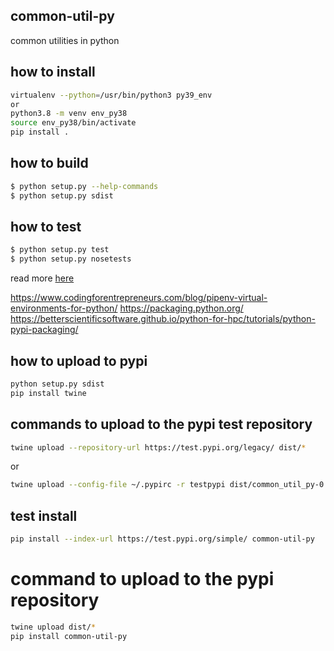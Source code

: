 ## common-util-py
common utilities in python

## how to install

```sh
virtualenv --python=/usr/bin/python3 py39_env
or
python3.8 -m venv env_py38
source env_py38/bin/activate
pip install .
```

## how to build
```sh
$ python setup.py --help-commands
$ python setup.py sdist
```

## how to test
```sh
$ python setup.py test
$ python setup.py nosetests
```

read more [here](https://nose.readthedocs.io/en/latest/setuptools_integration.html)


https://www.codingforentrepreneurs.com/blog/pipenv-virtual-environments-for-python/
https://packaging.python.org/
https://betterscientificsoftware.github.io/python-for-hpc/tutorials/python-pypi-packaging/

## how to upload to pypi
```sh
python setup.py sdist
pip install twine
```

## commands to upload to the pypi test repository
```sh
twine upload --repository-url https://test.pypi.org/legacy/ dist/*
```
or
```sh
twine upload --config-file ~/.pypirc -r testpypi dist/common_util_py-0.0.1.tar.gz
```

## test install
```sh
pip install --index-url https://test.pypi.org/simple/ common-util-py
```

# command to upload to the pypi repository
```sh
twine upload dist/*
pip install common-util-py
```
